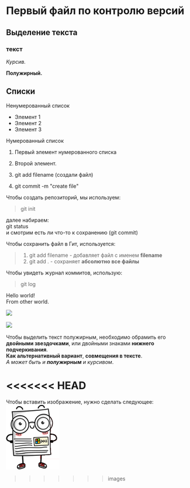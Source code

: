 # Первый файл по контролю версий
## Выделение текста
### текст  


*Курсив.*

**Полужирный.**

## Списки

Ненумерованный список
* Элемент 1 
* Элемент 2 
* Элемент 3 


Нумерованный список
1. Первый элемент нумерованного списка
2. Второй элемент. 


1. git add filename (создали файл)
2. git commit -m "create file"

Чтобы создать репозиторий, мы используем:  
>git init  

далее набираем:  
git status  
и смотрим есть ли что-то к сохранению (git commit)  

Чтобы сохранить файл в Гит, используется:  
> 1. git add filename - добавляет файл с именем **filename**  
>2. git add .  - сохраняет **абсолютно все файлы**  

Чтобы увидеть журнал коммитов, использую:  
> git log  


Hello world!  
From other world.  



![](//GIT_education/image.png)  

![](//GIT_education/DSC_0758.jpg)  



Чтобы выделить текст полужирным, необходимо обрамить его **двойными звездочками**, или двойными знаками __нижнего подчеркивания__.  
**Как альтернативный вариант**, __совмещения в тексте__.  
_А может быть и **полужирным** и курсивом_.  


<<<<<<< HEAD
=======


Чтобы вставить изображение, нужно сделать следующее: 
![Привет квадратиш](image.png) 
>>>>>>> images
